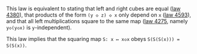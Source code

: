 This law is equivalent to stating that left and right cubes are equal ([law 4380](https://teorth.github.io/equational_theories/implications/?4380)), that products of the form `(y ◇ z) ◇ x` only depend on `x` ([law 4593](https://teorth.github.io/equational_theories/implications/?4593)), and that all left multiplications square to the same map ([law 4275](https://teorth.github.io/equational_theories/implications/?4275), namely `y◇(y◇x)` is `y`-independent).

This law implies that the squaring map `S: x ↦ x◇x` obeys `S(S(S(x))) = S(S(x))`.

